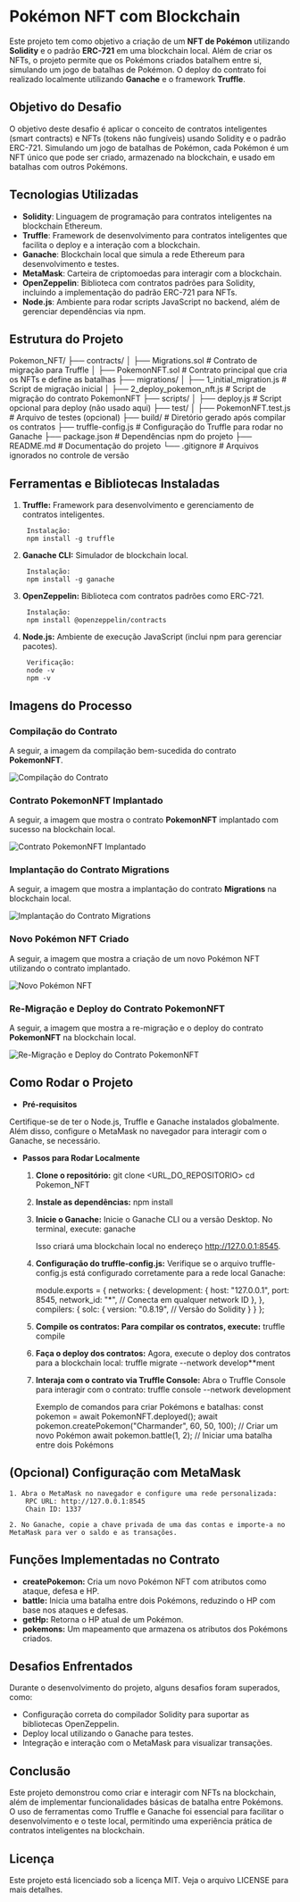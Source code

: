 # Pokémon NFT com Blockchain

Este projeto tem como objetivo a criação de um **NFT de Pokémon** utilizando **Solidity** e o padrão **ERC-721** em uma blockchain local. Além de criar os NFTs, o projeto permite que os Pokémons criados batalhem entre si, simulando um jogo de batalhas de Pokémon. O deploy do contrato foi realizado localmente utilizando **Ganache** e o framework **Truffle**.

## Objetivo do Desafio

O objetivo deste desafio é aplicar o conceito de contratos inteligentes (smart contracts) e NFTs (tokens não fungíveis) usando Solidity e o padrão ERC-721. Simulando um jogo de batalhas de Pokémon, cada Pokémon é um NFT único que pode ser criado, armazenado na blockchain, e usado em batalhas com outros Pokémons.

## Tecnologias Utilizadas

- **Solidity**: Linguagem de programação para contratos inteligentes na blockchain Ethereum.
- **Truffle**: Framework de desenvolvimento para contratos inteligentes que facilita o deploy e a interação com a blockchain.
- **Ganache**: Blockchain local que simula a rede Ethereum para desenvolvimento e testes.
- **MetaMask**: Carteira de criptomoedas para interagir com a blockchain.
- **OpenZeppelin**: Biblioteca com contratos padrões para Solidity, incluindo a implementação do padrão ERC-721 para NFTs.
- **Node.js**: Ambiente para rodar scripts JavaScript no backend, além de gerenciar dependências via npm.

## Estrutura do Projeto

Pokemon_NFT/
├── contracts/
│   ├── Migrations.sol              # Contrato de migração para Truffle
│   ├── PokemonNFT.sol              # Contrato principal que cria os NFTs e define as batalhas
├── migrations/
│   ├── 1_initial_migration.js      # Script de migração inicial
│   ├── 2_deploy_pokemon_nft.js     # Script de migração do contrato PokemonNFT
├── scripts/
│   ├── deploy.js                   # Script opcional para deploy (não usado aqui)
├── test/
│   ├── PokemonNFT.test.js          # Arquivo de testes (opcional)
├── build/                          # Diretório gerado após compilar os contratos
├── truffle-config.js               # Configuração do Truffle para rodar no Ganache
├── package.json                    # Dependências npm do projeto
├── README.md                       # Documentação do projeto
└── .gitignore                      # Arquivos ignorados no controle de versão

## Ferramentas e Bibliotecas Instaladas

1. **Truffle:** Framework para desenvolvimento e gerenciamento de contratos inteligentes.

        Instalação:
        npm install -g truffle

2. **Ganache CLI:** Simulador de blockchain local.

        Instalação:
        npm install -g ganache

3. **OpenZeppelin:** Biblioteca com contratos padrões como ERC-721.

        Instalação:
        npm install @openzeppelin/contracts

4. **Node.js:** Ambiente de execução JavaScript (inclui npm para gerenciar pacotes).

        Verificação:
        node -v
        npm -v

## Imagens do Processo

### Compilação do Contrato

A seguir, a imagem da compilação bem-sucedida do contrato **PokemonNFT**.

![Compilação do Contrato](./images/Compilacao_Contrato.PNG)

### Contrato PokemonNFT Implantado

A seguir, a imagem que mostra o contrato **PokemonNFT** implantado com sucesso na blockchain local.

![Contrato PokemonNFT Implantado](./images/Contrato_PokemonNFT_Implantado.PNG)

### Implantação do Contrato Migrations

A seguir, a imagem que mostra a implantação do contrato **Migrations** na blockchain local.

![Implantação do Contrato Migrations](./images/Implantacao_Contrato_Migrations.PNG)

### Novo Pokémon NFT Criado

A seguir, a imagem que mostra a criação de um novo Pokémon NFT utilizando o contrato implantado.

![Novo Pokémon NFT](./images/Novo_PokemonNFT.PNG)

### Re-Migração e Deploy do Contrato PokemonNFT

A seguir, a imagem que mostra a re-migração e o deploy do contrato **PokemonNFT** na blockchain local.

![Re-Migração e Deploy do Contrato PokemonNFT](./images/Re_Migracao_Deploy_PokemonNFT.PNG)

## Como Rodar o Projeto

- **Pré-requisitos**

Certifique-se de ter o Node.js, Truffle e Ganache instalados globalmente. Além disso, configure o MetaMask no navegador para interagir com o Ganache, se necessário.

- **Passos para Rodar Localmente**

    1. **Clone o repositório:**
        git clone <URL_DO_REPOSITORIO>
        cd Pokemon_NFT

    2. **Instale as dependências:**
        npm install

    3. **Inicie o Ganache:** Inicie o Ganache CLI ou a versão Desktop. No terminal, execute:
        ganache

        Isso criará uma blockchain local no endereço <http://127.0.0.1:8545>.

    4. **Configuração do truffle-config.js:**
        Verifique se o arquivo truffle-config.js está configurado corretamente para a rede local Ganache:

        module.exports = {
            networks: {
            development: {
                host: "127.0.0.1",
                port: 8545,
                network_id: "*", // Conecta em qualquer network ID
                },
            },
            compilers: {
                solc: {
                    version: "0.8.19", // Versão do Solidity
                }
            }
        };

    5. **Compile os contratos: Para compilar os contratos, execute:**
        truffle compile

    6. **Faça o deploy dos contratos:** Agora, execute o deploy dos contratos para a blockchain local:
        truffle migrate --network develop**ment

    7. **Interaja com o contrato via Truffle Console:** Abra o Truffle Console para interagir com o contrato:
        truffle console --network development

        Exemplo de comandos para criar Pokémons e batalhas:
        const pokemon = await PokemonNFT.deployed();
        await pokemon.createPokemon("Charmander", 60, 50, 100); // Criar um novo Pokémon
        await pokemon.battle(1, 2); // Iniciar uma batalha entre dois Pokémons

## (Opcional) Configuração com MetaMask

    1. Abra o MetaMask no navegador e configure uma rede personalizada:
        RPC URL: http://127.0.0.1:8545
        Chain ID: 1337

    2. No Ganache, copie a chave privada de uma das contas e importe-a no MetaMask para ver o saldo e as transações.

## Funções Implementadas no Contrato

- **createPokemon:** Cria um novo Pokémon NFT com atributos como ataque, defesa e HP.
- **battle:** Inicia uma batalha entre dois Pokémons, reduzindo o HP com base nos ataques e defesas.
- **getHp:** Retorna o HP atual de um Pokémon.
- **pokemons:** Um mapeamento que armazena os atributos dos Pokémons criados.

## Desafios Enfrentados

Durante o desenvolvimento do projeto, alguns desafios foram superados, como:

- Configuração correta do compilador Solidity para suportar as bibliotecas OpenZeppelin.
- Deploy local utilizando o Ganache para testes.
- Integração e interação com o MetaMask para visualizar transações.

## Conclusão

Este projeto demonstrou como criar e interagir com NFTs na blockchain, além de implementar funcionalidades básicas de batalha entre Pokémons. O uso de ferramentas como Truffle e Ganache foi essencial para facilitar o desenvolvimento e o teste local, permitindo uma experiência prática de contratos inteligentes na blockchain.

## Licença

Este projeto está licenciado sob a licença MIT. Veja o arquivo LICENSE para mais detalhes.

